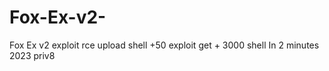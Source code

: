 # Fox-Ex-v2-
Fox Ex v2 exploit rce upload shell +50 exploit get + 3000 shell In 2 minutes 2023 priv8

